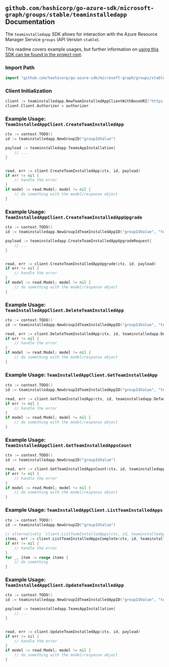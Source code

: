
## `github.com/hashicorp/go-azure-sdk/microsoft-graph/groups/stable/teaminstalledapp` Documentation

The `teaminstalledapp` SDK allows for interaction with the Azure Resource Manager Service `groups` (API Version `stable`).

This readme covers example usages, but further information on [using this SDK can be found in the project root](https://github.com/hashicorp/go-azure-sdk/tree/main/docs).

### Import Path

```go
import "github.com/hashicorp/go-azure-sdk/microsoft-graph/groups/stable/teaminstalledapp"
```


### Client Initialization

```go
client := teaminstalledapp.NewTeamInstalledAppClientWithBaseURI("https://management.azure.com")
client.Client.Authorizer = authorizer
```


### Example Usage: `TeamInstalledAppClient.CreateTeamInstalledApp`

```go
ctx := context.TODO()
id := teaminstalledapp.NewGroupID("groupIdValue")

payload := teaminstalledapp.TeamsAppInstallation{
	// ...
}


read, err := client.CreateTeamInstalledApp(ctx, id, payload)
if err != nil {
	// handle the error
}
if model := read.Model; model != nil {
	// do something with the model/response object
}
```


### Example Usage: `TeamInstalledAppClient.CreateTeamInstalledAppUpgrade`

```go
ctx := context.TODO()
id := teaminstalledapp.NewGroupIdTeamInstalledAppID("groupIdValue", "teamsAppInstallationIdValue")

payload := teaminstalledapp.CreateTeamInstalledAppUpgradeRequest{
	// ...
}


read, err := client.CreateTeamInstalledAppUpgrade(ctx, id, payload)
if err != nil {
	// handle the error
}
if model := read.Model; model != nil {
	// do something with the model/response object
}
```


### Example Usage: `TeamInstalledAppClient.DeleteTeamInstalledApp`

```go
ctx := context.TODO()
id := teaminstalledapp.NewGroupIdTeamInstalledAppID("groupIdValue", "teamsAppInstallationIdValue")

read, err := client.DeleteTeamInstalledApp(ctx, id, teaminstalledapp.DefaultDeleteTeamInstalledAppOperationOptions())
if err != nil {
	// handle the error
}
if model := read.Model; model != nil {
	// do something with the model/response object
}
```


### Example Usage: `TeamInstalledAppClient.GetTeamInstalledApp`

```go
ctx := context.TODO()
id := teaminstalledapp.NewGroupIdTeamInstalledAppID("groupIdValue", "teamsAppInstallationIdValue")

read, err := client.GetTeamInstalledApp(ctx, id, teaminstalledapp.DefaultGetTeamInstalledAppOperationOptions())
if err != nil {
	// handle the error
}
if model := read.Model; model != nil {
	// do something with the model/response object
}
```


### Example Usage: `TeamInstalledAppClient.GetTeamInstalledAppsCount`

```go
ctx := context.TODO()
id := teaminstalledapp.NewGroupID("groupIdValue")

read, err := client.GetTeamInstalledAppsCount(ctx, id, teaminstalledapp.DefaultGetTeamInstalledAppsCountOperationOptions())
if err != nil {
	// handle the error
}
if model := read.Model; model != nil {
	// do something with the model/response object
}
```


### Example Usage: `TeamInstalledAppClient.ListTeamInstalledApps`

```go
ctx := context.TODO()
id := teaminstalledapp.NewGroupID("groupIdValue")

// alternatively `client.ListTeamInstalledApps(ctx, id, teaminstalledapp.DefaultListTeamInstalledAppsOperationOptions())` can be used to do batched pagination
items, err := client.ListTeamInstalledAppsComplete(ctx, id, teaminstalledapp.DefaultListTeamInstalledAppsOperationOptions())
if err != nil {
	// handle the error
}
for _, item := range items {
	// do something
}
```


### Example Usage: `TeamInstalledAppClient.UpdateTeamInstalledApp`

```go
ctx := context.TODO()
id := teaminstalledapp.NewGroupIdTeamInstalledAppID("groupIdValue", "teamsAppInstallationIdValue")

payload := teaminstalledapp.TeamsAppInstallation{
	// ...
}


read, err := client.UpdateTeamInstalledApp(ctx, id, payload)
if err != nil {
	// handle the error
}
if model := read.Model; model != nil {
	// do something with the model/response object
}
```
